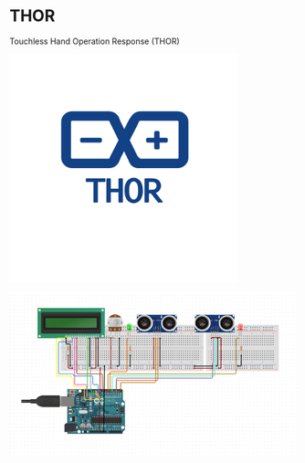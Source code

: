 # THOR
Touchless Hand Operation Response (THOR)<br />
<p align="left">
  <img width="400" src="/images/logo.png">
</p>
<p align="center">
  <img width="600" src="/images/circuit.png">
</p>
